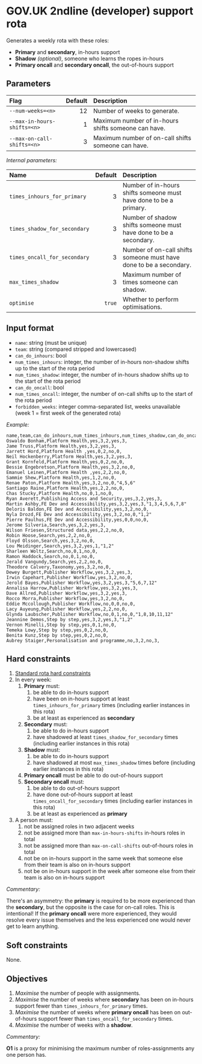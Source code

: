 GOV.UK 2ndline (developer) support rota
=======================================

Generates a weekly rota with these roles:

- **Primary** and **secondary**, in-hours support
- **Shadow** *(optional)*, someone who learns the ropes in-hours
- **Primary oncall** and **secondary oncall**, the out-of-hours support


Parameters
----------

| Flag                        | Default | Description                                         |
|:--------------------------- | -------:|:--------------------------------------------------- |
| `--num-weeks=<n>`           |      12 | Number of weeks to generate.                        |
| `--max-in-hours-shifts=<n>` |       1 | Maximum number of in-hours shifts someone can have. |
| `--max-on-call-shifts=<n>`  |       3 | Maximum number of on-call shifts someone can have.  |

*Internal parameters:*

| Name                         | Default | Description                                                        |
|:---------------------------- | -------:|:------------------------------------------------------------------ |
| `times_inhours_for_primary`  |       3 | Number of in-hours shifts someone must have done to be a primary.  |
| `times_shadow_for_secondary` |       3 | Number of shadow shifts someone must have done to be a secondary.  |
| `times_oncall_for_secondary` |       3 | Number of on-call shifts someone must have done to be a secondary. |
| `max_times_shadow`           |       3 | Maximum number of times someone can shadow.                        |
| `optimise`                   |  `true` | Whether to perform optimisations.                                  |


Input format
------------

- `name`: string (must be unique)
- `team`: string (compared stripped and lowercased)
- `can_do_inhours`: bool
- `num_times_inhours`: integer, the number of in-hours non-shadow shifts up to the start of the rota period
- `num_times_shadow`: integer, the number of in-hours shadow shifts up to the start of the rota period
- `can_do_oncall`: bool
- `num_times_oncall`: integer, the number of on-call shifts up to the start of the rota period
- `forbidden_weeks`: integer comma-separated list, weeks unavailable (week 1 = first week of the generated rota)

*Example:*

```csv
name,team,can_do_inhours,num_times_inhours,num_times_shadow,can_do_oncall,num_times_oncall,forbidden_weeks
Oswaldo Bonham,Platform Health,yes,3,2,yes,3,
Jame Truss,Platform Health,yes,3,2,yes,3,
Jarrett Hord,Platform Health ,yes,0,2,no,0,
Neil Hockenberry,Platform Health,yes,3,2,yes,3,
Grant Kornfeld,Platform Health,yes,0,2,no,0,
Bessie Engebretson,Platform Health,yes,3,2,no,0,
Emanuel Leinen,Platform Health ,yes,2,2,no,0,
Sammie Shew,Platform Health,yes,1,2,no,0,
Renae Paton,Platform Health,yes,3,2,no,0,"4,5,6"
Santiago Raine,Platform Health,yes,2,2,no,0,
Chas Stucky,Platform Health,no,0,1,no,0,
Ryan Averett,Publishing Access and Security,yes,3,2,yes,3,
Martin Ashby,FE Dev and Accessibility,yes,3,2,yes,3,"1,3,4,5,6,7,8"
Deloris Baldon,FE Dev and Accessibility,yes,3,2,no,0,
Nyla Drozd,FE Dev and Accessibility,yes,3,2,no,0,"1,2"
Pierre Paulhus,FE Dev and Accessibility,yes,0,0,no,0,
Jerome Silveria,Search,yes,3,2,yes,3,
Wilson Friesen,Structured data,yes,2,2,no,0,
Robin Hoose,Search,yes,2,2,no,0,
Floyd Olsson,Search,yes,3,2,no,0,
Lou Meidinger,Search,yes,3,2,yes,1,"1,2"
Sharleen Woltz,Search,no,0,1,no,0,
Ramon Haddock,Search,no,0,1,no,0,
Jerald Vangundy,Search,yes,2,2,no,0,
Theodore Calvery,Taxonomy,yes,3,2,no,0,
Dewey Burgett,Publisher Workflow,yes,3,2,yes,3,
Irwin Capehart,Publisher Workflow,yes,3,2,no,0,
Jerold Bayes,Publisher Workflow,yes,3,2,yes,3,"5,6,7,12"
Annalisa Harrow,Publisher Workflow,yes,3,2,yes,3,
Dave Allred,Publisher Workflow,yes,3,2,yes,3,
Rocco Morra,Publisher Workflow,yes,3,2,no,0,
Eddie Mccollough,Publisher Workflow,no,0,0,no,0,
Lacy Auyeung,Publisher Workflow,yes,2,2,no,0,
Glynda Laubscher,Publisher Workflow,no,0,1,no,0,"1,8,10,11,12"
Jeannine Demos,Step by step,yes,3,2,yes,3,"1,2"
Vernon Minelli,Step by step,yes,0,1,no,0,
Temeka Lowy,Step by step,yes,0,2,no,0,
Benita Kunz,Step by step,yes,0,2,no,0,
Aubrey Staiger,Personalisation and programme,no,3,2,no,3,
```


Hard constraints
----------------

1. [Standard rota hard constraints](rota.md#standard-constraints)
2. In every week:
   1. **Primary** must:
      1. be able to do in-hours support
      2. have been on in-hours support at least `times_inhours_for_primary` times (including earlier instances in this rota)
      3. be at least as experienced as **secondary**
   2. **Secondary** must:
      1. be able to do in-hours support
      2. have shadowed at least `times_shadow_for_secondary` times (including earlier instances in this rota)
   3. **Shadow** must:
      1. be able to do in-hours support
      2. have shadowed at most `max_times_shadow` times before (including earlier instances in this rota)
   4. **Primary oncall** must be able to do out-of-hours support
   5. **Secondary oncall** must:
      1. be able to do out-of-hours support
      2. have done out-of-hours support at least `times_oncall_for_secondary` times (including earlier instances in this rota)
      3. be at least as experienced as **primary**
3. A person must:
   1. not be assigned roles in two adjacent weeks
   2. not be assigned more than `max-in-hours-shifts` in-hours roles in total
   3. not be assigned more than `max-on-call-shifts` out-of-hours roles in total
   4. not be on in-hours support in the same week that someone else from their team is also on in-hours support
   5. not be on in-hours support in the week after someone else from their team is also on in-hours support

*Commentary:*

There's an asymmetry: the **primary** is required to be more
experienced than the **secondary**, but the opposite is the case for
on-call roles.  This is intentional!  If the **primary oncall** were
more experienced, they would resolve every issue themselves and the
less experienced one would never get to learn anything.


Soft constraints
----------------

None.


Objectives
----------

1. *Maximise* the number of people with assignments.
2. *Maximise* the number of weeks where **secondary** has been on in-hours support fewer than `times_inhours_for_primary` times.
3. *Maximise* the number of weeks where **primary oncall** has been on out-of-hours support fewer than `times_oncall_for_secondary` times.
4. *Maximise* the number of weeks with a **shadow**.

*Commentary:*

**O1** is a proxy for minimising the maximum number of roles-assignments any one person has.
